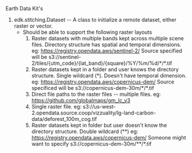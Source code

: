 Earth Data Kit's

1. edk.stitching.Dataset -- A class to initialize a remote dataset, either raster or vector. 
    * Should be able to support the following raster layouts
        1. Raster datasets with multiple bands kept across multiple scene files. Directory structure has spatial and temporal dimensions.
            eg: https://registry.opendata.aws/sentinel-2/
            Source specified will be s3://sentinel-2/tiles/{utm_code}/{lat_band}/{square}/%Y/%m/%d/\*/*.tif
        2. Raster datasets kept in a folder and user knows the directory structure. Single wildcard (*). Doesn't have temporal dimension.
            eg: https://registry.opendata.aws/copernicus-dem/
            Source specificed will be s3://copernicus-dem-30m/\*/\*.tif
        3. Direct file paths to the raster files -- multiple files.
            eg: https://github.com/globalmaps/gm_lc_v3
        4. Single raster file.
            eg: s3://us-west-2.opendata.source.coop/vizzuality/lg-land-carbon-data/deforest_100m_cog.tif
        5. Raster datasets kept in folder but user doesn't know the directory structure. Double wildcard (**)
            eg: https://registry.opendata.aws/copernicus-dem/
                Someone might want to specify s3://copernicus-dem-30m/*\*/\*.tif